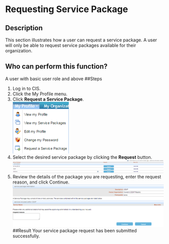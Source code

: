 # Requesting Service Package
## Description
This section illustrates how a user can request a service package. A user will only be able to request service packages available for their organization.
## Who can perform this function?
A user with basic user role and above
##Steps
1. Log in to CIS.
2. Click the My Profile menu.
3. Click **Request a Service Package**.     
![](rs-3.png)
4. Select the desired service package by clicking the **Request** button.
![](rs-4.png)
5. Review the details of the package you are requesting, enter the request reason, and click Continue.
![](rs-5.png)
##Result
Your service package request has been submitted successfully.

